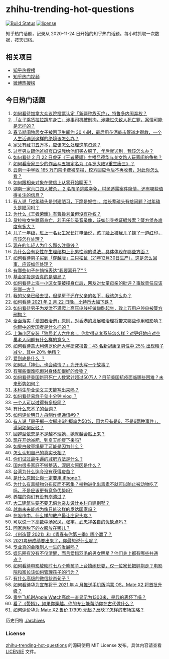 # zhihu-trending-hot-questions

[![Build Status](https://github.com/justjavac/zhihu-trending-hot-questions/workflows/ci/badge.svg?branch=master)](https://github.com/justjavac/zhihu-trending-hot-questions/actions)
[![license](https://img.shields.io/github/license/justjavac/zhihu-trending-hot-questions)](https://github.com/justjavac/zhihu-trending-hot-questions/blob/master/LICENSE)

知乎热门话题，记录从 2020-11-24 日开始的知乎热门话题。每小时抓取一次数据，按天[归档](./archives)。

## 相关项目

- [知乎热搜榜](https://github.com/justjavac/zhihu-trending-top-search)
- [知乎热门视频](https://github.com/justjavac/zhihu-trending-hot-video)
- [微博热搜榜](https://github.com/justjavac/weibo-trending-hot-search)

## 今日热门话题

<!-- BEGIN -->
<!-- 最后更新时间 Wed Feb 24 2021 05:01:42 GMT+0800 (CST) -->
1. [如何看待加拿大众议院投票认定「新疆种族灭绝」，特鲁多内阁弃权？](https://www.zhihu.com/question/445945386)
1. [「女子乘货拉拉跳车身亡」涉事司机被刑拘，涉嫌过失致人死亡罪，案情可能是怎样的？](https://www.zhihu.com/question/445981125)
1. [春节期间独居女子被困卫生间约 30 小时，最后用花洒敲击管道才得救，一个人生活遇到这样的绝境该怎么办？](https://www.zhihu.com/question/445102164)
1. [家父有藏书五万本，应该怎么处理这笔资源？](https://www.zhihu.com/question/445645653)
1. [过年男友跟他爸妈夸口说我给他们买衣服了，年后就送到，我该怎么办？](https://www.zhihu.com/question/445509834)
1. [如何看待 2 月 22 日虎牙《王者荣耀》主播吕德华与某女路人玩家间的争执？](https://www.zhihu.com/question/445700668)
1. [如何看唐家三少的作品斗五被定名为《斗罗大陆V重生唐三》？](https://www.zhihu.com/question/445447806)
1. [云南一中学收 165 万门禁卡费被举报，校方回应今后不再收费，对此你怎么看？](https://www.zhihu.com/question/445737309)
1. [如何跟相亲对象在微信上从零开始聊天？](https://www.zhihu.com/question/265792380)
1. [湖南一家六口四人被杀， 2 名孩子逃脱幸免，村民透露案件隐情，还有哪些值得关注的信息？](https://www.zhihu.com/question/445726362)
1. [有人说「过年磕头是封建陋习，下跪是奴性」，给长辈磕头有啥问题？过年磕头是陋习吗？](https://www.zhihu.com/question/367268909)
1. [为什么《王者荣耀》有曹操刘备但没有孙权？](https://www.zhihu.com/question/445426169)
1. [货拉拉女生跳窗身亡，若无任何录音录像，该如何寻找证据线索？警方侦办难度有多大？](https://www.zhihu.com/question/445878685)
1. [儿子一年级，班上一名女生家长打电话说，孩子脸上被我儿子挠了一道红印，应该怎样处理？](https://www.zhihu.com/question/438950620)
1. [现在的年轻人为什么那么注重钱？](https://www.zhihu.com/question/440570935)
1. [为什么会有女性在生理结构上比男性弱的说法，具体体现在哪些方面？](https://www.zhihu.com/question/444357475)
1. [如何看待男子买到「穿越版」三只松鼠（21年12月30日生产），这是怎么回事，应该如何处理？](https://www.zhihu.com/question/445543821)
1. [有哪些句子在悄悄表达“我要离开了”？](https://www.zhihu.com/question/440637432)
1. [基金定投是否真的是骗局？](https://www.zhihu.com/question/21896324)
1. [如何看待上海一小区女童被撞身亡后，网友对女童母亲的批评？事故责任应该在哪一方？](https://www.zhihu.com/question/445872757)
1. [我的父亲已经去世，但是房子还在父亲的名下，我该怎么办？](https://www.zhihu.com/question/444363719)
1. [如何看待 2021 年 2 月 22 日晚，比特币大幅下跌？](https://www.zhihu.com/question/445826356)
1. [如何看待男子为发泄不满爬上高压电线杆做仰卧起坐，致上万用户停电被警方刑拘？](https://www.zhihu.com/question/445926800)
1. [全面落实「爱国者治港」原则，对香港的发展和治理将带来哪些作用和影响？你眼中的爱国者是什么样的？](https://www.zhihu.com/question/445782320)
1. [上海小区安装「独居老人六件套」，你觉得这套系统怎么样？对更好地应对空巢老人问题有什么样的意义？](https://www.zhihu.com/question/445763028)
1. [如何看待意大利佛罗伦萨大学研究报告：43 名新冠康复男性中 25% 出现精子减少，其中 20% 绝精？](https://www.zhihu.com/question/445741792)
1. [爱到底是什么 ？](https://www.zhihu.com/question/444126370)
1. [如何以「神仙，也会动情？」为开头写一个故事？](https://www.zhihu.com/question/432901492)
1. [有哪些很难吃但对身体却很好的食物？](https://www.zhihu.com/question/438629235)
1. [如何看待美国新冠死亡人数累计超过50万人？目前美国抗疫面临哪些困难？未来形势如何？](https://www.zhihu.com/question/445875235)
1. [本科生毕业论文三天能写出来吗？](https://www.zhihu.com/question/318584992)
1. [如何看待易烊千玺十分钟 vlog ？](https://www.zhihu.com/question/445976166)
1. [一个人可以过得有多极简？](https://www.zhihu.com/question/265827355)
1. [有什么忘不了的台词？](https://www.zhihu.com/question/444259461)
1. [如何评价明日方舟制作组通讯#9？](https://www.zhihu.com/question/445945839)
1. [有人说「骰子掷一次掷出6的概率为50%，因为只有是6、不是6两种事件」，请问如何反驳？](https://www.zhihu.com/question/330972557)
1. [回避型依恋是不是越不理她，她就越会贴上来？](https://www.zhihu.com/question/435640356)
1. [现在开始减肥，到夏天能瘦下来吗?](https://www.zhihu.com/question/445556435)
1. [如果白敬亭塌房了可能是因为什么？](https://www.zhihu.com/question/442718067)
1. [怎么认知自己的真实长相？](https://www.zhihu.com/question/325038574)
1. [你们试过最牛逼的减肥方法是什么 ?](https://www.zhihu.com/question/357332126)
1. [国内很多家庭不够整洁，深层次原因是什么？](https://www.zhihu.com/question/401778961)
1. [台湾为什么迄今没有获得疫苗？](https://www.zhihu.com/question/445736710)
1. [是什么原因让你一定要用 iPhone？](https://www.zhihu.com/question/404878335)
1. [为什么有毒植物分布反而不密集？植物进化出毒素不就可以防止被动物吃了吗，不是应该更有竞争优势吗?](https://www.zhihu.com/question/445030637)
1. [养猫的你们有没有崩溃过？](https://www.zhihu.com/question/445304014)
1. [大二建筑生要不要无偿为亲友设计乡村自建别墅？](https://www.zhihu.com/question/445326537)
1. [越南未来能成为像日韩这样的发达国家吗？](https://www.zhihu.com/question/444791247)
1. [在股市中，什么样的散户最让庄家头疼？](https://www.zhihu.com/question/316561088)
1. [可以说一下高数中汤家凤，张宇，武忠祥各自的优缺点吗？](https://www.zhihu.com/question/424184877)
1. [回家后脱下的衣服放在哪儿？](https://www.zhihu.com/question/445389210)
1. [《创造营 2021》和《青春有你第三季》哪个赢了？](https://www.zhihu.com/question/445493884)
1. [2021考研成绩要出来了，你最想说什么呢？](https://www.zhihu.com/question/445321890)
1. [专业真的会限制人一生的发展吗？](https://www.zhihu.com/question/444852842)
1. [娱乐圈有没有不仅清醒，而且爱惜羽毛的男女明星？他们身上都有哪些共通点？](https://www.zhihu.com/question/429670963)
1. [如何看待电影放映时七八个熊孩子上台嬉闹玩耍，仅一位家长把娃抱走？电影院和家长该如何管理孩子的行为？](https://www.zhihu.com/question/445752517)
1. [有什么高级的微信状态句子？](https://www.zhihu.com/question/440750252)
1. [如何看待华为宣布将于 2021 年 4 月推送手机版鸿蒙 OS，Mate X2 将首批升级？](https://www.zhihu.com/question/445803824)
1. [乘坐飞机时Apple Watch高度一直显示为1300米，是我的表坏了吗？](https://www.zhihu.com/question/444075293)
1. [看了《赘婿》，如果你穿越，你的专业能帮助你在古代做什么？](https://www.zhihu.com/question/445585821)
1. [如何评价华为 Mate X2 售价 17999 元起？反映了怎样的市场策略？](https://www.zhihu.com/question/445805023)
<!-- END -->

历史归档 [./archives](./archives)

### License

[zhihu-trending-hot-questions](https://github.com/justjavac/zhihu-trending-hot-questions) 的源码使用 MIT License 发布。具体内容请查看 [LICENSE](./LICENSE) 文件。
